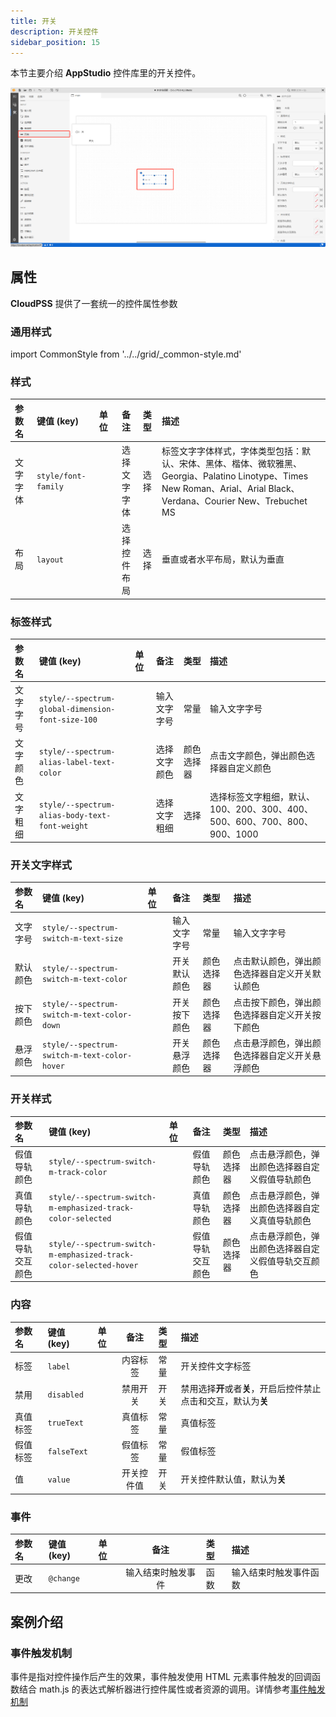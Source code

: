 ```yaml
---
title: 开关
description: 开关控件
sidebar_position: 15
---
```


本节主要介绍 **AppStudio** 控件库里的开关控件。

![开关控件](image.png "开关控件")

## 属性

**CloudPSS** 提供了一套统一的控件属性参数

### 通用样式

import CommonStyle from '../../grid/_common-style.md'

<CommonStyle />


### 样式

| 参数名 | 键值 (key) | 单位 | 备注 | 类型 | 描述 |
| :--- | :--- | :--- | :--: | :--- | :--- |
| 文字字体 | `style/font-family` |  | 选择文字字体 | 选择 | 标签文字字体样式，字体类型包括：默认、宋体、黑体、楷体、微软雅黑、Georgia、Palatino Linotype、Times New Roman、Arial、Arial Black、Verdana、Courier New、Trebuchet MS |
| 布局 | `layout` |  | 选择控件布局 | 选择 | 垂直或者水平布局，默认为垂直 |

### 标签样式

| 参数名 | 键值 (key) | 单位 | 备注 | 类型 | 描述 |
| :--- | :--- | :--- | :--: | :--- | :--- |
| 文字字号 | `style/--spectrum-global-dimension-font-size-100` |  | 输入文字字号 | 常量 | 输入文字字号 |
| 文字颜色 | `style/--spectrum-alias-label-text-color` |  | 选择文字颜色 | 颜色选择器 | 点击文字颜色，弹出颜色选择器自定义颜色 |
| 文字粗细 | `style/--spectrum-alias-body-text-font-weight` |  | 选择文字粗细 | 选择 | 选择标签文字粗细，默认、100、200、300、400、500、600、700、800、900、1000 |

### 开关文字样式

| 参数名 | 键值 (key) | 单位 | 备注 | 类型 | 描述 |
| :--- | :--- | :--- | :--: | :--- | :--- |
| 文字字号 | `style/--spectrum-switch-m-text-size` |  | 输入文字字号 | 常量 | 输入文字字号 |
| 默认颜色 | `style/--spectrum-switch-m-text-color` |  | 开关默认颜色 | 颜色选择器 | 点击默认颜色，弹出颜色选择器自定义开关默认颜色 |
| 按下颜色 | `style/--spectrum-switch-m-text-color-down` |  | 开关按下颜色 | 颜色选择器 | 点击按下颜色，弹出颜色选择器自定义开关按下颜色 |
| 悬浮颜色 | `style/--spectrum-switch-m-text-color-hover` |  | 开关悬浮颜色 | 颜色选择器 | 点击悬浮颜色，弹出颜色选择器自定义开关悬浮颜色 |

### 开关样式

| 参数名 | 键值 (key) | 单位 | 备注 | 类型 | 描述 |
| :--- | :--- | :--- | :--: | :--- | :--- |
| 假值导轨颜色 | `style/--spectrum-switch-m-track-color` |  | 假值导轨颜色 | 颜色选择器 | 点击悬浮颜色，弹出颜色选择器自定义假值导轨颜色 |
| 真值导轨颜色 | `style/--spectrum-switch-m-emphasized-track-color-selected` |  | 真值导轨颜色 | 颜色选择器 | 点击悬浮颜色，弹出颜色选择器自定义真值导轨颜色 |
| 假值导轨交互颜色 | `style/--spectrum-switch-m-emphasized-track-color-selected-hover` |  | 假值导轨交互颜色 | 颜色选择器 | 点击悬浮颜色，弹出颜色选择器自定义假值导轨交互颜色 |

### 内容

| 参数名 | 键值 (key) | 单位 | 备注 | 类型 | 描述 |
| :--- | :--- | :--- | :--: | :--- | :--- |
| 标签 | `label` |  | 内容标签 | 常量 | 开关控件文字标签 |
| 禁用 | `disabled` |  | 禁用开关 | 开关 | 禁用选择**开**或者**关**，开启后控件禁止点击和交互，默认为**关** |
| 真值标签 | `trueText` |  | 真值标签 | 常量 | 真值标签 |
| 假值标签 | `falseText` |  | 假值标签 | 常量 | 假值标签 |
| 值 | `value` |  | 开关控件值 | 开关 | 开关控件默认值，默认为**关** |


### 事件


| 参数名 | 键值 (key) | 单位 | 备注 | 类型 | 描述 |
| :--- | :--- | :--- | :--: | :--- | :--- |
| 更改 | `@change` |  | 输入结束时触发事件 | 函数 | 输入结束时触发事件函数 |

## 案例介绍

###  事件触发机制

事件是指对控件操作后产生的效果，事件触发使用 HTML 元素事件触发的回调函数结合 math.js 的表达式解析器进行控件属性或者资源的调用。详情参考[事件触发机制](../../../basic/event/index.md)